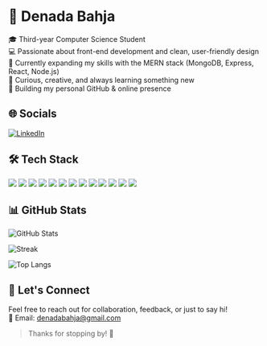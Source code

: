 <h1>🌸 Denada Bahja</h1>

🎓 Third-year Computer Science Student  
💻 Passionate about front-end development and clean, user-friendly design  
🌱 Currently expanding my skills with the MERN stack (MongoDB, Express, React, Node.js)  
🧠 Curious, creative, and always learning something new  
📁 Building my personal GitHub & online presence

## 🌐 Socials
[![LinkedIn](https://img.shields.io/badge/-LinkedIn-blue?style=flat&logo=linkedin)](https://linkedin.com/in/denada-bahja)

## 🛠️ Tech Stack

<p align="left">
  <img src="https://img.shields.io/badge/HTML5-E34F26?style=for-the-badge&logo=html5&logoColor=white"/>
  <img src="https://img.shields.io/badge/CSS3-1572B6?style=for-the-badge&logo=css3&logoColor=white"/>
  <img src="https://img.shields.io/badge/JavaScript-F7DF1E?style=for-the-badge&logo=javascript&logoColor=black"/>
  <img src="https://img.shields.io/badge/Bootstrap-7952B3?style=for-the-badge&logo=bootstrap&logoColor=white"/>
  <img src="https://img.shields.io/badge/SQL-336791?style=for-the-badge&logo=mysql&logoColor=white"/>
  <img src="https://img.shields.io/badge/C%23-239120?style=for-the-badge&logo=c-sharp&logoColor=white"/>
  <img src="https://img.shields.io/badge/.NET-512BD4?style=for-the-badge&logo=dotnet&logoColor=white"/>
  <img src="https://img.shields.io/badge/C++-00599C?style=for-the-badge&logo=c%2b%2b&logoColor=white"/>
  <img src="https://img.shields.io/badge/Figma-F24E1E?style=for-the-badge&logo=figma&logoColor=white"/>
  <img src="https://img.shields.io/badge/WordPress-21759B?style=for-the-badge&logo=wordpress&logoColor=white"/>
  <img src="https://img.shields.io/badge/Git-F05032?style=for-the-badge&logo=git&logoColor=white"/>
  <img src="https://img.shields.io/badge/GitHub-181717?style=for-the-badge&logo=github&logoColor=white"/>
  <img src="https://img.shields.io/badge/VSCode-007ACC?style=for-the-badge&logo=visual-studio-code&logoColor=white"/>
</p>




## 📊 GitHub Stats

![GitHub Stats](https://github-readme-stats.vercel.app/api?username=denada-bahja&show_icons=true&theme=radical)

![Streak](https://github-readme-streak-stats.herokuapp.com/?user=denada-bahja&theme=radical)

![Top Langs](https://github-readme-stats.vercel.app/api/top-langs/?username=denada-bahja&layout=compact&theme=radical)

## 💌 Let's Connect

Feel free to reach out for collaboration, feedback, or just to say hi!  
📩 Email: denadabahja@gmail.com 

> Thanks for stopping by! 💖

